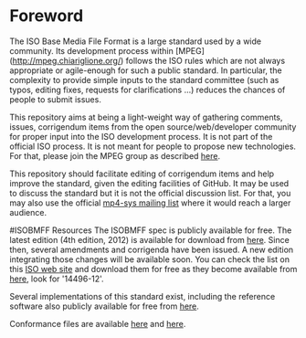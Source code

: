 # Foreword
The ISO Base Media File Format is a large standard used by a wide community. Its development process within [MPEG] (http://mpeg.chiariglione.org/) follows the ISO rules which are not always appropriate or agile-enough for such a public standard. In particular, the complexity to provide simple inputs to the standard committee (such as typos, editing fixes, requests for clarifications ...) reduces the chances of people to submit issues.

This repository aims at being a light-weight way of gathering comments, issues, corrigendum items from the open source/web/developer community for proper input into the ISO development process. It is not part of the official ISO process. It is not meant for people to propose new technologies. For that, please join the MPEG group as described [here](http://mpeg.chiariglione.org/content/how-join). 

This repository should facilitate editing of corrigendum items and help improve the standard, given the editing facilities of GitHub. It may be used to discuss the standard but it is not the official discussion list. For that, you may also use the official [mp4-sys mailing list](https://lists.aau.at/mailman/listinfo/mp4-sys) where it would reach a larger audience.

#ISOBMFF Resources
The ISOBMFF spec is publicly available for free. The latest edition (4th edition, 2012) is available for download from  [here](http://standards.iso.org/ittf/PubliclyAvailableStandards/c061988_ISO_IEC_14496-12_2012.zip). 
Since then, several amendments and corrigenda have been issued. A new edition integrating those changes will be available soon. You can check the list on this [ISO web site](http://www.iso.org/iso/home/store/catalogue_tc/catalogue_detail.htm?csnumber=61988) and download them for free as they become available from [here](http://standards.iso.org/ittf/PubliclyAvailableStandards/index.html), look for '14496-12'.

Several implementations of this standard exist, including the reference software also publicly available for free from [here](http://standards.iso.org/ittf/PubliclyAvailableStandards/c045527_ISO_IEC_14496-5_2001_Amd_12_2007_Reference_Software.zip).

Conformance files are available [here](http://standards.iso.org/ittf/PubliclyAvailableStandards/c046294_ISO_IEC_14496-4_2004_Amd_24_2008_Conformance_Testing.zip) and [here](http://standards.iso.org/ittf/PubliclyAvailableStandards/c052882_ISO_IEC_14496-4_2004_Amd_37_2010_Electronic_Inserts.zip).
